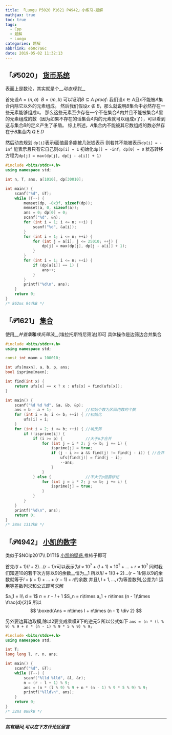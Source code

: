 ```yaml
---
title: 「Luogu P5020 P1621 P4942」小练习-题解
mathjax: true
toc: true
tags:
  - Cpp
  - 题解
  - Luogu
categories: 题解
abbrlink: eb0c7a6c
date: 2019-05-02 11:32:13
---
```


## $\mathcal{「P5020」}$ [货币系统](https://www.luogu.org/problemnew/show/P5020)
表面上是数论，其实就是个__*动态规划*__

首先设$A = (n, a) \ \ B = (m, b)$
可以证明$B \subseteq A$
$proof:$
    我们设$x\in A$且$x$不能被$A$集合内除它以外的元素组成。
    然后我们假设$x \notin B$，那么就说明$B$集合中必然存在一些元素能够组成$x$。
    那么这些元素至少存在一个不在集合$A$内并且不能被集合$A$里的元素组成的数（因为如果不存在的话集合$A$内的元素就可以组成$x$了），可以看到这与集合$B$的定义产生了矛盾。
    综上所述，$A$集合内不能被其它数组成的数必然存在于$B$集合内
$Q.E.D$

然后动态规划
`dp[i]`表示$i$面值最多能被几张钱表示
则若其不能被表示`dp[i] = -inf`
能表示且只有它自己则`dp[i] = 1`
初始化`dp[] = -inf; dp[0] = 0`
状态转移方程为`dp[j] = max(dp[j], dp[j - a[i]] + 1)`

```cpp
#include <bits/stdc++.h>
using namespace std;

int n, T, ans, a[1010], dp[30010];

int main() {
    scanf("%d", &T);
    while (T--) {
        memset(dp, -0x3f, sizeof(dp));
        memset(a, 0, sizeof(a));
        ans = 0; dp[0] = 0;
        scanf("%d", &n);
        for (int i = 1; i <= n; ++i) {
            scanf("%d", &a[i]);
        }
        for (int i = 1; i <= n; ++i) {
            for (int j = a[i]; j <= 25010; ++j) {
                dp[j] = max(dp[j], dp[j - a[i]] + 1);
            }
        }
        for (int i = 1; i <= n; ++i) {
            if (dp[a[i]] == 1) {
                ans++;
            }
        }
        printf("%d\n", ans);
    }
    return 0;
}
/* 862ms 944kB */
```

## $\mathcal{「P1621」}$ [集合](https://www.luogu.org/problemnew/show/P1621)

使用__*并查集*__和__*埃氏筛法*__(埃拉托斯特尼筛法)即可
具体操作是边筛边合并集合

```cpp
#include <bits/stdc++.h>
using namespace std;

const int maxn = 100010;

int ufs[maxn], a, b, p, ans;
bool isprime[maxn];

int find(int x) {
    return ufs[x] == x ? x : ufs[x] = find(ufs[x]);
}

int main() {
    scanf("%d %d %d", &a, &b, &p);
    ans = b - a + 1;               //初始个数为区间内数的个数
    for (int i = a; i <= b; ++i) { //初始化
        ufs[i] = i;
    }
    for (int i = 2; i <= b; ++i) { //埃氏筛
        if (!isprime[i]) {
            if (i >= p) {          //大于p才合并
                for (int j = i * 2; j <= b; j += i) {
                    isprime[j] = true;
                    if (j - i >= a && find(j) != find(j - i)) { //合并
                        ufs[find(j)] = find(j - i);
                        --ans;
                    }
                }
            } else {               //不大于p但要标记
                for (int j = i * 2; j <= b; j += i) {
                    isprime[j] = true;
                }
            }
        }
    }
    printf("%d\n", ans);
    return 0;
}
/* 38ms 1312kB */
```

## $\mathcal{「P4942」}$ [小凯的数字](https://www.luogu.org/problemnew/show/P4942)

类似于$NOIp2017\\ D1T1$ [小凯的疑惑](https://www.luogu.org/problemnew/show/P3951),推柿子即可

首先$l(l+1)(l+2)...(r-1)r$可以表示为$l\times 10^? + (l + 1)\times 10^? + ... + r\times 10^?$
同时我们知道$10$的若干次方除以$9$的余数__恒为__$1$
所以$l(l+1)(l+2)...(r-1)r$除以$9$的余数就等于$l + (l + 1) + ... + (r - 1) + r$的余数
并且$l,l+1,...,r$为等差数列,公差为$1$
运用等差数列求和公式即可求解

$a_1 = l\\ d = 1$
$n = r - l + 1$
$S_n = n\times a_1 + n\times (n - 1)\times \frac{d}{2}$
所以
$$
\boxed{Ans = n\times l + n\times (n - 1) \div 2}
$$

另外要边算边取模,除以$2$要变成乘模$9$下的逆元$5$
所以公式如下
`ans = (n * (l % 9) % 9 + n * (n - 1) % 9 * 5 % 9) % 9;`

```cpp
#include <bits/stdc++.h>
using namespace std;

int T;
long long l, r, n, ans;

int main() {
    scanf("%d", &T);
    while (T--) {
        scanf("%lld %lld", &l, &r);
        n = (r - l + 1) % 9;
        ans = (n * (l % 9) % 9 + n * (n - 1) % 9 * 5 % 9) % 9;
        printf("%lld\n", ans);
    }
    return 0;
}
/* 32ms 888kB */
```

---

__*如有疑问,可以在下方评论区留言*__